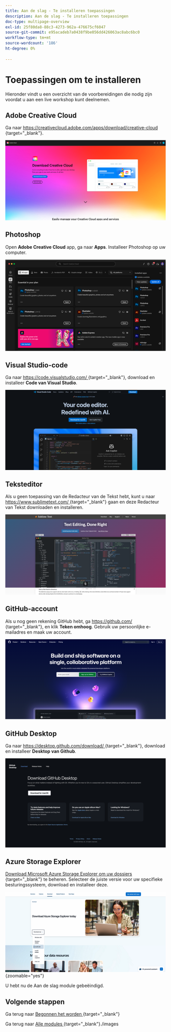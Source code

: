 ```yaml
---
title: Aan de slag - Te installeren toepassingen
description: Aan de slag - Te installeren toepassingen
doc-type: multipage-overview
exl-id: 25f80da8-88c3-4273-962a-476675cf6047
source-git-commit: e95acadeb7a0438f9be056dd426063ac8abc6bc0
workflow-type: tm+mt
source-wordcount: '186'
ht-degree: 0%

---
```


# Toepassingen om te installeren

Hieronder vindt u een overzicht van de voorbereidingen die nodig zijn voordat u aan een live workshop kunt deelnemen.

## Adobe Creative Cloud

Ga naar [ https://creativecloud.adobe.com/apps/download/creative-cloud ](https://creativecloud.adobe.com/apps/download/creative-cloud){target="_blank"}.

![ de Nieuwe Integratie van Adobe I/O ](./images/cc.png)

## Photoshop

Open **Adobe Creative Cloud** app, ga naar **Apps**. Installeer Photoshop op uw computer.

![ de Nieuwe Integratie van Adobe I/O ](./images/psd.png)

## Visual Studio-code

Ga naar [ https://code.visualstudio.com/ ](https://code.visualstudio.com/){target="_blank"}, download en installeer **Code van Visual Studio**.

![ Blok ](./images/vsc1.png)

## Teksteditor

Als u geen toepassing van de Redacteur van de Tekst hebt, kunt u naar [ https://www.sublimetext.com/ ](https://www.sublimetext.com/){target="_blank"} gaan en deze Redacteur van Tekst downloaden en installeren.

![ Blok ](./images/text1.png)

## GitHub-account

Als u nog geen rekening GitHub hebt, ga [ https://github.com/ ](https://github.com/){target="_blank"}, en klik **Teken omhoog**. Gebruik uw persoonlijke e-mailadres en maak uw account.

![ Blok ](./images/git.png)

## GitHub Desktop

Ga naar [ https://desktop.github.com/download/ ](https://desktop.github.com/download/){target="_blank"}, download en installeer **Desktop van Github**.

![ Blok ](./images/block1.png)

## Azure Storage Explorer

[ Download Microsoft Azure Storage Explorer om uw dossiers ](https://azure.microsoft.com/en-us/products/storage/storage-explorer#Download-4){target="_blank"} te beheren. Selecteer de juiste versie voor uw specifieke besturingssysteem, download en installeer deze.

![ Azure Opslag ](./images/az10.png){zoomable="yes"}

U hebt nu de Aan de slag module gebeëindigd.

## Volgende stappen

Ga terug naar [ Begonnen het worden ](./getting-started.md){target="_blank"}

Ga terug naar [ Alle modules ](./../../../overview.md){target="_blank"}./images
